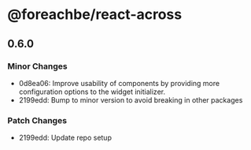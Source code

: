 # @foreachbe/react-across

## 0.6.0
### Minor Changes

- 0d8ea06: Improve usability of components by providing more configuration options to the widget initializer.
- 2199edd: Bump to minor version to avoid breaking in other packages

### Patch Changes

- 2199edd: Update repo setup

